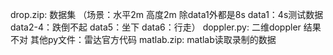 drop.zip: 数据集 （场景：水平2m 高度2m 除data1外都是8s data1：4s测试数据 data2-4：跌倒不起 data5：坐下 data6：行走）
doppler.py: 二维doppler 结果不对
其他py文件：雷达官方代码
matlab.zip: matlab读取录制的数据
